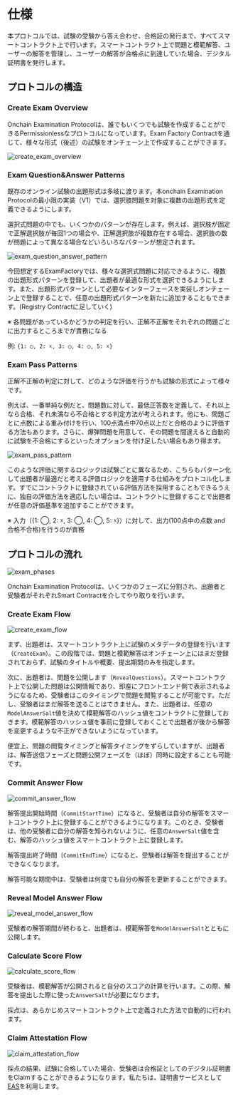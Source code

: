# 仕様

本プロトコルでは、試験の受験から答え合わせ、合格証の発行まで、すべてスマートコントラクト上で行います。スマートコントラクト上で問題と模範解答、ユーザーの解答を管理し、ユーザーの解答が合格点に到達していた場合、デジタル証明書を発行します。

## プロトコルの構造

### Create Exam Overview

Onchain Examination Protocolは、誰でもいくつでも試験を作成することができるPermissionlessなプロトコルになっています。Exam Factory Contractを通じて、様々な形式（後述）の試験をオンチェーン上で作成することができます。

![create_exam_overview](../images/create_exam_overview.png)

### Exam Question&Answer Patterns

既存のオンライン試験の出題形式は多岐に渡ります。本onchain Examination Protocolの最小限の実装（V1）では、選択肢問題を対象に複数の出題形式を定義できるようにします。

選択式問題の中でも、いくつかのパターンが存在します。例えば、選択肢が固定で正解選択肢が毎回1つの場合や、正解選択肢が複数存在する場合、選択肢の数が問題によって異なる場合などいろいろなパターンが想定されます。

![exam_question_answer_pattern](../images/exam_question_answer_pattern.png)

今回想定するExamFactoryでは、様々な選択式問題に対応できるように、複数の出題形式パターンを登録して、出題者が最適な形式を選択できるようにします。また、出題形式パターンとして必要なインターフェースを実装しオンチェーン上で登録することで、任意の出題形式パターンを新たに追加することもできます。(Registry Contractに足していく)

※ 各問題があっているかどうかの判定を行い、正解不正解をそれぞれの問題ごとに出力するところまでが責務になる

例: `{1: ◯, 2: ☓, 3: ◯, 4: ◯, 5: ☓}`

### Exam Pass Patterns

正解不正解の判定に対して、どのような評価を行うかも試験の形式によって様々です。

例えば、一番単純な例だと、問題数に対して、最低正答数を定義して、それ以上なら合格、それ未満なら不合格とする判定方法が考えられます。他にも、問題ごとに点数による重み付けを行い、100点満点中70点以上だと合格のように評価する方法もあります。さらに、爆弾問題を用意して、その問題を間違えると自動的に試験を不合格にするといったオプションを付け足したい場合もあり得ます。

![exam_pass_pattern](../images/exam_pass_pattern.png)

このような評価に関するロジックは試験ごとに異なるため、こちらもパターン化して出題者が最適だと考える評価ロジックを適用する仕組みをプロトコル化します。すでにコントラクトに登録されている評価方法を採用することもできるうえに、独自の評価方法を適応したい場合は、コントラクトに登録することで出題者が任意の評価基準を追加することができます。

※ 入力（{1: ◯, 2: ☓, 3: ◯, 4: ◯, 5: ☓}）に対して、出力(100点中の点数 and 合格不合格)を行うのが責務

## プロトコルの流れ

![exam_phases](../images/exam_phases.png)

Onchain Examination Protocolは、いくつかのフェーズに分割され、出題者と受験者がそれぞれSmart Contractを介してやり取りを行います。

### Create Exam Flow

![create_exam_flow](../images/create_exam_flow.png)

まず、出題者は、スマートコントラクト上に試験のメタデータの登録を行います（`CreateExam`）。この段階では、問題と模範解答はオンチェーン上にはまだ登録されておらず、試験のタイトルや概要、提出期間のみを指定します。

次に、出題者は、問題を公開します（`RevealQuestions`）。スマートコントラクト上で公開した問題は公開情報であり、即座にフロントエンド側で表示されるようになるため、受験者はこのタイミングで問題を閲覧することが可能です。ただし、受験者はまだ解答を送ることはできません。また、出題者は、任意の`ModelAnswerSalt`値を決めて模範解答のハッシュ値をコントラクトに登録しておきます。模範解答のハッシュ値を事前に登録しておくことで出題者が後から解答を変更するような不正ができないようになっています。

便宜上、問題の閲覧タイミングと解答タイミングをずらしていますが、出題者は、解答送信フェーズと問題公開フェーズを（ほぼ）同時に設定することも可能です。


### Commit Answer Flow

![commit_answer_flow](../images/commit_answer_flow.png)


解答提出開始時間（`CommitStartTime`）になると、受験者は自分の解答をスマートコントラクト上に登録することができるようになります。このとき、受験者は、他の受験者に自分の解答を知られないように、任意の`AnswerSalt`値を含む、解答のハッシュ値をスマートコントラクト上に登録します。

解答提出終了時間（`CommitEndTime`）になると、受験者は解答を提出することができなくなります。

解答可能な期間中は、受験者は何度でも自分の解答を更新することができます。

### Reveal Model Answer Flow

![reveal_model_answer_flow](../images/reveal_model_answer_flow.png)


受験者の解答期間が終わると、出題者は、模範解答を`ModelAnswerSalt`とともに公開します。

### Calculate Score Flow

![calculate_score_flow](../images/calculate_score_flow.png)


受験者は、模範解答が公開されると自分のスコアの計算を行います。この際、解答を提出した際に使った`AnswerSalt`が必要になります。

採点は、あらかじめスマートコントラクト上で定義された方法で自動的に行われます。

### Claim Attestation Flow

![claim_attestation_flow](../images/claim_attestation_flow.png)


採点の結果、試験に合格していた場合、受験者は合格証としてのデジタル証明書をClaimすることができるようになります。私たちは、証明書サービスとして[EAS](https://attest.org/)を利用します。
